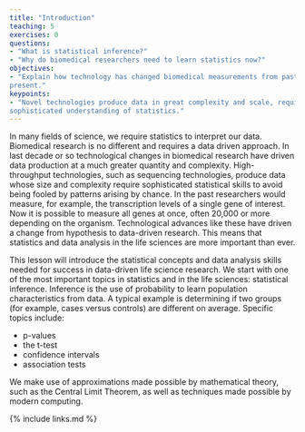 ```yaml
---
title: "Introduction"
teaching: 5
exercises: 0
questions:
- "What is statistical inference?"
- "Why do biomedical researchers need to learn statistics now?"
objectives:
- "Explain how technology has changed biomedical measurements from past to 
present."
keypoints:
- "Novel technologies produce data in great complexity and scale, requiring more 
sophisticated understanding of statistics."
---
```

In many fields of science, we require statistics to interpret our data. Biomedical research is no different and requires a data driven approach. In last decade or so technological changes in biomedical research have driven data production at a much greater 
quantity and complexity. High-throughput technologies, such as sequencing 
technologies, produce data whose size and complexity require sophisticated 
statistical skills to avoid being fooled by patterns arising by chance. In the 
past researchers would measure, for example, the transcription levels of a 
single gene of interest. Now it is possible to measure all genes at once, often
20,000 or more depending on the organism. Technological advances like these have
driven a change from hypothesis to data-driven research. This means that 
statistics and data analysis in the life sciences are more important than ever.  

This lesson will introduce the statistical concepts and data analysis skills 
needed for success in data-driven life science research. We start with one of 
the most important topics in statistics and in the life sciences: statistical 
inference. Inference is the use of probability to learn population 
characteristics from data. A typical example is determining if two groups (for 
example, cases versus controls) are different on average. Specific topics 
include: 

  * p-values
  * the t-test
  * confidence intervals
  * association tests
  
We make use of approximations made possible by mathematical theory, such as the 
Central Limit Theorem, as well as techniques made possible by modern computing.

{% include links.md %}


